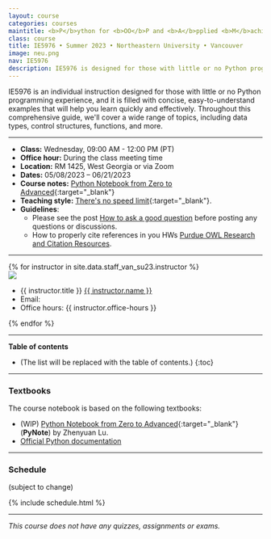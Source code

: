 ```yaml
---
layout: course
categories: courses
maintitle: <b>P</b>ython for <b>OO</b>P and <b>A</b>pplied <b>M</b>achine <b>L</b>earning
class: course
title: IE5976 • Summer 2023 • Northeastern University • Vancouver
image: neu.png
nav: IE5976
description: IE5976 is designed for those with little or no Python programming experience, and it is filled with concise, easy-to-understand examples that will help you learn quickly and effectively. Throughout this comprehensive guide, we'll cover a wide range of topics, including data types, control structures, functions, and more. 
---
```


IE5976 is an individual instruction designed for those with little or no Python programming experience, and it is filled with concise, easy-to-understand examples that will help you learn quickly and effectively. Throughout this comprehensive guide, we'll cover a wide range of topics, including data types, control structures, functions, and more. 

***


- **Class:** Wednesday, 09:00 AM - 12:00 PM (PT) 
- **Office hour:** During the class meeting time
- **Location:** RM 1425, West Georgia or via Zoom
- **Dates:** 05/08/2023 – 06/21/2023
- **Course notes:** [Python Notebook from Zero to Advanced](https://zhenyuanlu.com/python-notebook/){:target="\_blank"}
- **Teaching style:** [There's no speed limit](https://sive.rs/kimo){:target="\_blank"}.
- **Guidelines**: 
  - Please see the post [How to ask a good question](https://stackoverflow.com/help/how-to-ask) before posting any questions or discussions.
  - How to properly cite references in you HWs [Purdue OWL Research and Citation Resources](https://owl.purdue.edu/owl/research_and_citation/resources.html).

***

<!-- Staff  -->
<div class="instructors clearfix">
  {% for instructor in site.data.staff_van_su23.instructor %}
  <div class="instructor-profile-two-col">
    <a href="{{ instructor.url }}" target="_blank"><img src="{{ instructor.image | prepend: '/assets/img/' | relative_url }}" /></a>
    <ul class="instructor-info">
      <li><span>{{ instructor.title }}</span> <a href="{{ instructor.url }}" target="_blank">{{ instructor.name }}</a></li>
      <li><span>Email:</span>
        <a href="mailto:{{ instructor.email | encode_email }}" target="_blank">
        <i class="far fa-envelope" aria-hidden="true"></i>
        </a></li>
        <li><span>Office hours:</span> {{ instructor.office-hours }}</li>
    </ul>
  </div>
  {% endfor %}
</div>





***

<b>Table of contents</b>

* (The list will be replaced with the table of contents.)
{:toc}

***


### Textbooks

The course notebook is based on the following textbooks:
- (WIP) [Python Notebook from Zero to Advanced](https://zhenyuanlu.com/python-notebook/){:target="\_blank"} (**PyNote**) by Zhenyuan Lu.
- [Official Python documentation](https://docs.python.org/3/tutorial/)



***
### Schedule
(subject to change)

{% include schedule.html %}

***


*This course does not have any quizzes, assignments or exams.*
